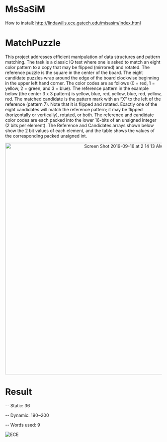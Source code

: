 # MsSaSiM
How to install: http://lindawills.ece.gatech.edu/misasim/index.html

# MatchPuzzle

This project addresses efficient manipulation of data structures and pattern matching. The task is a classic IQ test where one is asked to match an eight color pattern to a copy that may be flipped (mirrored) and rotated. The reference puzzle is the square in the center of the board. The eight candidate puzzles wrap around the edge of the board clockwise beginning in the upper left hand corner. The color codes are as follows (0 = red, 1 = yellow, 2 = green, and 3 = blue). The reference pattern in the example below (the center 3 x 3 pattern) is yellow, blue, red, yellow, blue, red, yellow, red. The matched candidate is the pattern mark with an “X” to the left of the reference (pattern 7). Note that it is flipped and rotated. Exactly one of the eight candidates will match the reference pattern; it may be flipped (horizontally or vertically), rotated, or both. The reference and candidate color codes are each packed into the lower 16-bits of an unsigned integer (2 bits per element). The Reference and Candidates arrays shown below show the 2 bit values of each element, and the table shows the values of the corresponding packed unsigned int.

<p align="center">
  <img width="746" alt="Screen Shot 2019-09-16 at 2 14 13 AM" src="https://user-images.githubusercontent.com/32786111/64937352-ef340a00-d827-11e9-9765-e421ac3440ae.png">
</p>

# Result
-- Static: 36

-- Dynamic: 190~200

-- Words used: 9

![ECE](https://user-images.githubusercontent.com/32786111/64938861-383a8d00-d82d-11e9-8709-9aad2f57f588.JPG)


